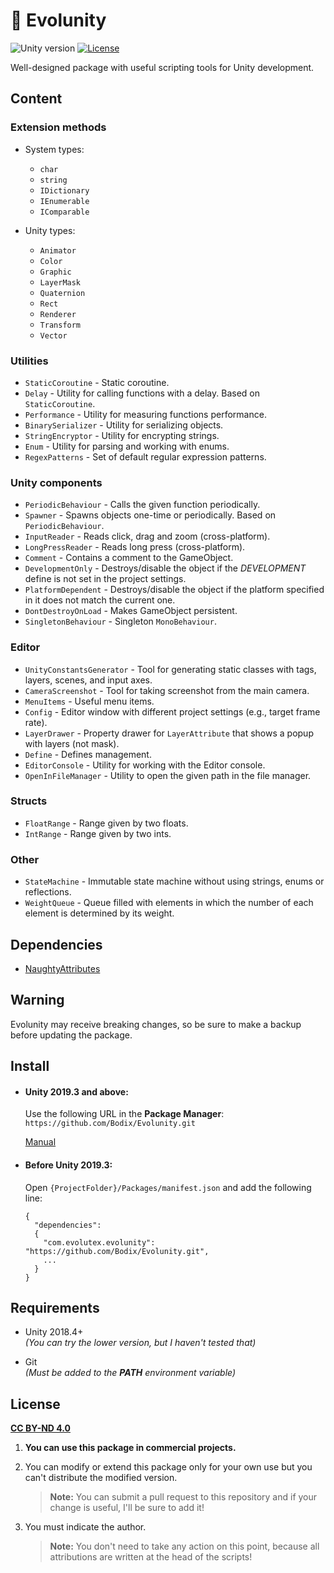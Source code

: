 # 🌿 Evolunity

![Unity version](https://img.shields.io/badge/unity-2018.4%2B-blue?logo=unity)
[![License](https://img.shields.io/badge/license-CC%20BY--ND%204.0-green)](#license)

Well-designed package with useful scripting tools for Unity development​.

## Content

### Extension methods
- System types:
  - `char`
  - `string`
  - `IDictionary`
  - `IEnumerable`
  - `IComparable`

- Unity types:
  - `Animator`
  - `Color`
  - `Graphic`
  - `LayerMask`
  - `Quaternion`
  - `Rect`
  - `Renderer`
  - `Transform`
  - `Vector`

### Utilities
- `StaticCoroutine` - Static coroutine.
- `Delay` - Utility for calling functions with a delay. Based on `StaticCoroutine`.
- `Performance` - Utility for measuring functions performance.
- `BinarySerializer` - Utility for serializing objects.
- `StringEncryptor` - Utility for encrypting strings.
- `Enum` - Utility for parsing and working with enums.
- `RegexPatterns` - Set of default regular expression patterns.

### Unity components
- `PeriodicBehaviour` - Calls the given function periodically.
- `Spawner` - Spawns objects one-time or periodically. Based on `PeriodicBehaviour`.
- `InputReader` - Reads click, drag and zoom (cross-platform).
- `LongPressReader` - Reads long press (cross-platform).
- `Comment` - Contains a comment to the GameObject.
- `DevelopmentOnly` - Destroys/disable the object if the *DEVELOPMENT* define is not set in the project settings.
- `PlatformDependent` - Destroys/disable the object if the platform specified in it does not match the current one.
- `DontDestroyOnLoad` - Makes GameObject persistent.
- `SingletonBehaviour` - Singleton `MonoBehaviour`.

### Editor
- `UnityConstantsGenerator` - Tool for generating static classes with tags, layers, scenes, and input axes.
- `CameraScreenshot` - Tool for taking screenshot from the main camera.
- `MenuItems` - Useful menu items.
- `Config` - Editor window with different project settings (e.g., target frame rate).
- `LayerDrawer` - Property drawer for `LayerAttribute` that shows a popup with layers (not mask).
- `Define` - Defines management.
- `EditorConsole` - Utility for working with the Editor console.
- `OpenInFileManager` - Utility to open the given path in the file manager.

### Structs
- `FloatRange` - Range given by two floats.
- `IntRange` - Range given by two ints.

### Other
- `StateMachine` - Immutable state machine without using strings, enums or reflections.
- `WeightQueue` - Queue filled with elements in which the number of each element is determined by its weight.

## Dependencies

- [NaughtyAttributes](https://github.com/dbrizov/NaughtyAttributes)

## Warning

Evolunity may receive breaking changes, so be sure to make a backup before updating the package.

## Install

* #### Unity 2019.3 and above:

  Use the following URL in the **Package Manager**:
  `https://github.com/Bodix/Evolunity.git`

  [Manual](https://docs.unity3d.com/2019.3/Documentation/Manual/upm-ui-giturl.html)

* #### Before Unity 2019.3:

  Open `{ProjectFolder}/Packages/manifest.json` and add the following line:

    ```
    {
      "dependencies":
      {
        "com.evolutex.evolunity": "https://github.com/Bodix/Evolunity.git",
        ...
      }
    }
    ```

###

## Requirements

- Unity 2018.4+
<br>*(You can try the lower version, but I haven't tested that)*

- Git
<br>*(Must be added to the **PATH** environment variable)*

## License

[**CC BY-ND 4.0**](https://creativecommons.org/licenses/by-nd/4.0/)

1. **You can use this package in commercial projects.**

2. You can modify or extend this package only for your own use but you can't distribute the modified version.
    >**Note:** You can submit a pull request to this repository and if your change is useful, I'll be sure to add it!

3. You must indicate the author.
    >**Note:** You don't need to take any action on this point, because all attributions are written at the head of the scripts!